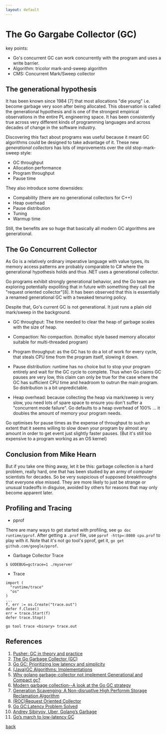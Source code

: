 ```yaml
---
layout: default
---
```


# The Go Gargabe Collector (GC)

key points:
- Go's concurrent GC can work concurrently with the program and uses a write barrier.
- Algorithm: tricolor mark-and-sweep algorithm
- CMS: Concurrent Mark/Sweep collector

## The generational hypothesis

It has been known since 1984 [7] that most allocations "die young" i.e.
become garbage very soon after being allocated. This observation is called
the generational hypothesis and is one of the strongest empirical observations
in the entire PL engineering space. It has been consistently true across very
different kinds of programming languages and across decades of change in the
software industry.

Discovering this fact about programs was useful because it meant GC algorithms
could be designed to take advantage of it. These new *generational collectors*
has lots of improvements over the old stop-mark-sweep style:

- GC throughput
- Allocation performance
- Program throughput
- Pause time

They also introduce some downsides:

- Compability (there are no generational collectors for C++)
- Heap overhead
- Pause distribution
- Tuning
- Warmup time

Still, the benefits are so huge that basically all modern GC algorithms are
generational.

## The Go Concurrent Collector

As Go is a relatively ordinary imperative language with value types, its
memory access patterns are probably comparable to C# where the generational
hypothesis holds and thus .NET uses a generational collector.

Go programs exhibit strongly generational behavior, and the Go team are
exploring potentially expoliting that in future with something they call the
"request oriented collector"[8]. It has been observed that this is essentially
a renamed generational GC with a tweaked tenuring policy.

Despite that, Go's current GC is not generational. It just runs a plain old
mark/sweep in the background.

- GC throughput: The time needed to clear the heap of garbage scales with
  the size of heap.

- Compaction: No compaction. (tcmalloc style based memory allocator suitable
  for multi-threaded program)

- Program throughput: as the GC has to do a lot of work for every cycle, that
  steals CPU time from the program itself, slowing it down.

- Pause distribution: runtime has no choice but to stop your program entirely
  and wait for the GC cycle to complete. Thus when Go claims GC pauses are
  very low, this claim can only be true for the case where the GC has
  sufficient CPU time and headroom to outrun the main program. 
  So distribution is a bit unpredictable.

- Heap overhead: because collecting the heap via mark/sweep is very slow,
  you need lots of spare space to ensure you don't suffer a "concurrent
  mode failure". Go defaults to a heap overhead of 100% ... it doubles the
  amount of memory your program needs.

Go optimises for pause times as the expense of throughput to such an extent
that it seems willing to slow down your program by almost any amount in order
to get event just slightly faster pauses. (But it's still too expensive to
a program working as an OS kernel)

## Conclusion from Mike Hearn

But if you take one thing away, let it be this: garbage collection is a hard problem, really hard, one that has been studied by an army of computer scientists for decades. So be very suspicious of supposed breakthroughs that everyone else missed. They are more likely to just be strange or unusual tradeoffs in disguise, avoided by others for reasons that may only become apparent later.

## Profiling and Tracing

- pprof

There are many ways to get started with profiling, see `go doc runtime/pprof`.
After getting a `.prof` file, use `pprof -http=:8080 cpu.prof` to play with it.
Note that it's not go tool's pprof, get it, `go get github.com/google/pprof`.

- Garbage Collector Trace

```
$ GODEBUG=gctrace=1 ./myserver
```

- Trace

```
import (
  "runtime/trace"
  "os"
)
...
f, err := os.Create("trace.out")
defer f.Close()
err = trace.Start(f)
defer trace.Stop()
```

```
go tool trace <binary> trace.out
```

## References

1. [Pusher: GC in theory and practice](https://making.pusher.com/golangs-real-time-gc-in-theory-and-practice/index.html)
2. [The Go Garbage Collector (GC)](http://www.mtsoukalos.eu/Go-Garbage-Collector)
3. [Go GC: Prioritizing low latency and simplicity](https://blog.golang.org/go15gc)
4. [(Java)GC Algorithms: Implementations](https://plumbr.io/handbook/garbage-collection-algorithms-implementations)
5. [Why golang garbage-collector not implement Generational and Compact gc?](https://groups.google.com/forum/#!msg/golang-nuts/KJiyv2mV2pU/wdBUH1mHCAAJ)
6. [Modern garbage collection--A look at the Go GC strategy](https://blog.plan99.net/modern-garbage-collection-911ef4f8bd8e)
7. [Generation Scavenging: A Non-disruptlve High Perfornm Storage Reclamation Algorithm](http://citeseerx.ist.psu.edu/viewdoc/download?doi=10.1.1.122.4295&rep=rep1&type=pdf)
8. [(ROC)Request Oriented Collector](https://docs.google.com/document/d/1gCsFxXamW8RRvOe5hECz98Ftk-tcRRJcDFANj2VwCB0/edit)
9. [Go GC:Latency Problem Solved](https://talks.golang.org/2015/go-gc.pdf)
10. [Andrey Sibiryov, Uber, Golang’s Garbage](https://www.usenix.org/sites/default/files/conference/protected-files/srecon17asia_slides_sibiryov.pdf)
11. [Go’s march to low-latency GC](https://blog.twitch.tv/gos-march-to-low-latency-gc-a6fa96f06eb7)

[back](../)
